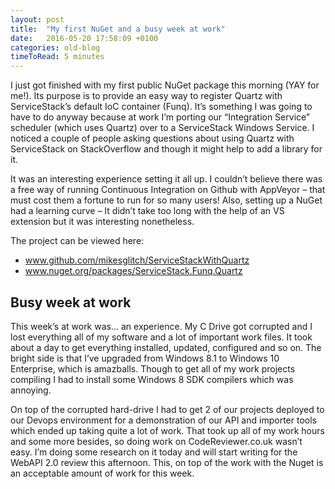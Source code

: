 ```yaml
---
layout: post
title:  "My first NuGet and a busy week at work"
date:   2016-05-20 17:58:09 +0100
categories: old-blog
timeToRead: 5 minutes
---
```

I just got finished with my first public NuGet package this morning (YAY for me!).  Its purpose is to provide an easy way to register Quartz with ServiceStack’s default IoC container (Funq).  It’s something I was going to have to do anyway because at work I’m porting our “Integration Service” scheduler (which uses Quartz) over to a ServiceStack Windows Service.  I noticed a couple of people asking questions about using Quartz with ServiceStack on StackOverflow and though it might help to add a library for it.

It was an interesting experience setting it all up.  I couldn’t believe there was a free way of running Continuous Integration on Github with AppVeyor – that must cost them a fortune to run for so many users!    Also, setting up a NuGet had a learning curve – It didn’t take too long with the help of an VS extension but it was interesting nonetheless.

The project can be viewed here:
- www.github.com/mikesglitch/ServiceStackWithQuartz
- www.nuget.org/packages/ServiceStack.Funq.Quartz

## Busy week at work
This week’s at work was…  an experience.  My C Drive got corrupted and I lost everything all of my software and a lot of important work files.  It took about a day to get everything installed, updated, configured and so on.  The bright side is that I’ve upgraded from Windows 8.1 to Windows 10 Enterprise, which is amazballs.  Though to get all of my work projects compiling I had to install some Windows 8 SDK compilers which was annoying.

On top of the corrupted hard-drive I had to get 2 of our projects deployed to our Devops environment for a demonstration of our API and importer tools which ended up taking quite a lot of work.  That took up all of my work hours and some more besides, so doing work on CodeReviewer.co.uk wasn’t easy.  I’m doing some research on it today and will start writing for the WebAPI 2.0 review this afternoon.  This, on top of the work with the Nuget is an acceptable amount of work for this week.



